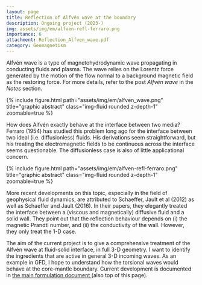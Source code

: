 ```yaml
---
layout: page
title: Reflection of Alfvén wave at the boundary
description: Ongoing project (2023-)
img: assets/img/em/alfven-refl-ferraro.png
importance: 6
attachment: Reflection_Alfven_wave.pdf
category: Geomagnetism
---
```


Alfvén wave is a type of magnetohydrodynamic wave propagating in conducting fluids and plasma.
The wave relies on the Lorentz force generated by the motion of the flow normal to a background magnetic field as the restoring force.
For more details, refer to the post *Alfvén wave* in the *Notes* section.

<div class="row">
    <div class="col-sm mt-3 mt-md-0">
        {% include figure.html path="assets/img/em/alfven_wave.png" title="graphic abstract" class="img-fluid rounded z-depth-1" zoomable=true %}
    </div>
</div>

How does Alfvén exactly behave at the interface between two media? Ferraro (1954) has studied this problem long ago for the interface between two ideal (i.e. diffusionless) fluids. 
His derivations seem straightforward, but his treating the electromagnetic fields to be continuous across the interface seems questionable. The diffusionless case is also of little applicational concern.

<div class="row">
    <div class="col-sm mt-3 mt-md-0">
        {% include figure.html path="assets/img/em/alfven-refl-ferraro.png" title="graphic abstract" class="img-fluid rounded z-depth-1" zoomable=true %}
    </div>
</div>

More recent developments on this topic, especially in the field of geophysical fluid dynamics, are attributed to Schaeffer, Jault et al (2012) as well as Schaeffer and Jault (2016).
In their papers, they elegantly treated the interface between a (viscous and magnetically) diffusive fluid and a solid wall.
They point out that the reflection behaviour depends on (i) the magnetic Prandtl number, and (ii) the conductivity of the wall. However, they only treat the 1-D case.

The aim of the current project is to give a comprehensive treatment of the Alfvén wave at fluid-solid interface, in full 3-D geometry.
I want to identify the ingredients that are active in general 3-D incoming waves.
As an example in GFD, I hope to understand how the torsional waves would behave at the core-mantle boundary.
Current development is documented in <a href="{{ 'assets/pdf/Reflection_Alfven_wave.pdf' | relative_url }}">the main formulation document </a> (also top of this page).

